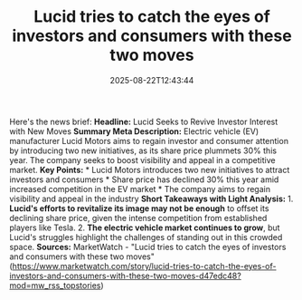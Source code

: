 ﻿---
title: "Lucid tries to catch the eyes of investors and consumers with these two moves"
date: "2025-08-22T12:43:44"
category: "Markets"
summary: ""
slug: "lucid tries to catch the eyes of investors and consumers wit"
source_urls:
  - "https://www.marketwatch.com/story/lucid-tries-to-catch-the-eyes-of-investors-and-consumers-with-these-two-moves-d47edc48?mod=mw_rss_topstories"
seo:
  title: "Lucid tries to catch the eyes of investors and consumers with these two moves | Hash n Hedge"
  description: ""
  keywords: ["news", "markets", "brief"]
---
Here's the news brief:  **Headline:** Lucid Seeks to Revive Investor Interest with New Moves  **Summary Meta Description:** Electric vehicle (EV) manufacturer Lucid Motors aims to regain investor and consumer attention by introducing two new initiatives, as its share price plummets 30% this year. The company seeks to boost visibility and appeal in a competitive market.  **Key Points:**  * Lucid Motors introduces two new initiatives to attract investors and consumers * Share price has declined 30% this year amid increased competition in the EV market * The company aims to regain visibility and appeal in the industry  **Short Takeaways with Light Analysis:**  1. **Lucid's efforts to revitalize its image may not be enough** to offset its declining share price, given the intense competition from established players like Tesla. 2. **The electric vehicle market continues to grow**, but Lucid's struggles highlight the challenges of standing out in this crowded space.  **Sources:** MarketWatch - "Lucid tries to catch the eyes of investors and consumers with these two moves" (https://www.marketwatch.com/story/lucid-tries-to-catch-the-eyes-of-investors-and-consumers-with-these-two-moves-d47edc48?mod=mw_rss_topstories) 
